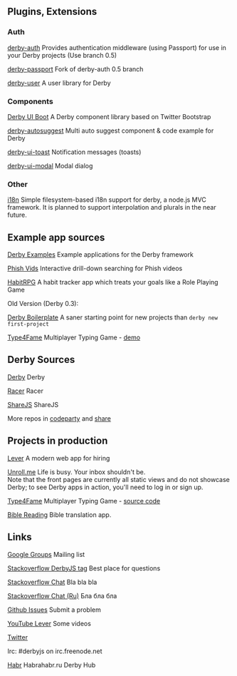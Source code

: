 ## Plugins, Extensions

### Auth

[derby-auth](https://github.com/lefnire/derby-auth/tree/0.5)
Provides authentication middleware (using Passport) for use in your Derby projects (Use branch 0.5)

[derby-passport](https://github.com/Exegra/derby-passport)
Fork of derby-auth 0.5 branch

[derby-user](https://npmjs.org/package/derby-user)
A user library for Derby

### Components

[Derby UI Boot](https://github.com/codeparty/derby-ui-boot)
A Derby component library based on Twitter Bootstrap

[derby-autosuggest](https://github.com/1N50MN14/derby-autosuggest)
Multi auto suggest component & code example for Derby

[derby-ui-toast](https://github.com/ile/derby-ui-toast)
Notification messages (toasts)

[derby-ui-modal](https://github.com/ile/derby-ui-modal)
Modal dialog

### Other

[i18n](https://github.com/jamesknelson/derby-i18n)
Simple filesystem-based i18n support for derby, a node.js MVC framework. It is planned to support interpolation and plurals in the near future.


## Example app sources

[Derby Examples](https://github.com/codeparty/derby-examples)
Example applications for the Derby framework

[Phish Vids](https://github.com/switz/phishvids)
Interactive drill-down searching for Phish videos

[HabitRPG](https://github.com/HabitRPG/habitrpg/tree/challenges-and-0.5)
A habit tracker app which treats your goals like a Role Playing Game

Old Version (Derby 0.3):

[Derby Boilerplate](https://github.com/switz/derby-boilerplate)
A saner starting point for new projects than `derby new first-project`

[Type4Fame](https://github.com/cray0000/type4fame)
Multiplayer Typing Game - [demo](http://type4fame.com/)


## Derby Sources

[Derby](https://github.com/codeparty/derby)
Derby

[Racer](https://github.com/codeparty/racer)
Racer

[ShareJS](https://github.com/share/ShareJS)
ShareJS

More repos in [codeparty](https://github.com/codeparty) and [share](https://github.com/share)


## Projects in production

[Lever](https://lever.co/)
A modern web app for hiring

[Unroll.me](https://unroll.me)
Life is busy. Your inbox shouldn't be.  
Note that the front pages are currently all static views and do not showcase Derby; to see Derby apps in 
action, you'll need to log in or sign up.

[Type4Fame](http://type4fame.com/)
Multiplayer Typing Game - [source code](https://github.com/cray0000/type4fame)

[Bible Reading](http://bibliaolvaso.hu/ujforditas/1moz/1)
Bible translation app.


## Links

[Google Groups](http://groups.google.com/group/derbyjs)
Mailing list

[Stackoverflow DerbyJS tag](http://stackoverflow.com/questions/tagged/derbyjs)
Best place for questions

[Stackoverflow Chat](http://chat.stackoverflow.com/rooms/41933/derbyjs)
Bla bla bla

[Stackoverflow Chat (Ru)](http://chat.stackoverflow.com/rooms/41934/derbyjs-ru)
Бла бла бла

[Github Issues](http://github.com/codeparty/derby/issues)
Submit a problem

[YouTube Lever](https://www.youtube.com/user/LeverApp)
Some videos

[Twitter](https://twitter.com/derbyjs)

Irc: #derbyjs on irc.freenode.net

[Habr](http://habrahabr.ru/hub/derbyjs/)
Habrahabr.ru Derby Hub
